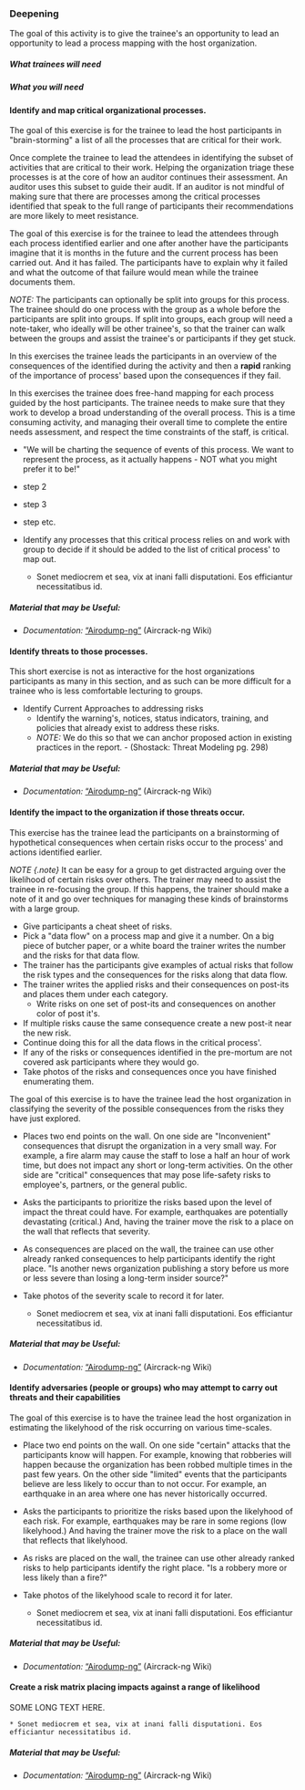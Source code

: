 ### Deepening

The goal of this activity is to give the trainee's an opportunity to lead an opportunity to lead a process mapping with the host organization.

##### What trainees will need


##### What you will need


#### Identify and map critical organizational processes.

The goal of this exercise is for the trainee to lead the host participants in "brain-storming" a list of all the processes that are critical for their work.

Once complete the trainee to lead the attendees in identifying the subset of activities that are critical to their work. Helping the organization triage these processes is at the core of how an auditor continues their assessment. An auditor uses this subset to guide their audit. If an auditor is not mindful of making sure that there are processes among the critical processes identified that speak to the full range of participants their recommendations are more likely to meet resistance.

The goal of this exercise is for the trainee to lead the attendees through each process identified earlier and one after another have the participants imagine that it is months in the future and the current process has been carried out. And it has failed. The participants have to explain why it failed and what the outcome of that failure would mean while the trainee documents them.

*NOTE:* The participants can optionally be split into groups for this process. The trainee should do one process with the group as a whole before the participants are split into groups. If split into groups, each group will need a note-taker, who ideally will be other trainee's, so that the trainer can walk between the groups and assist the trainee's or participants if they get stuck.

In this exercises the trainee leads the participants in an overview of the consequences of the identified during the activity and then a **rapid** ranking of the importance of process' based upon the consequences if they fail. 

In this exercises the trainee does free-hand mapping for each process guided by the host participants. The trainee needs to make sure that they work to develop a broad understanding of the overall process. This is a time consuming activity, and managing their overall time to complete the entire needs assessment, and respect the time constraints of the staff, is critical.

  * "We will be charting the sequence of events of this process. We want to represent the process, as it actually happens - NOT what you might prefer it to be!"
  * step 2
  * step 3
  * step etc.
  * Identify any processes that this critical process relies on and work with group to decide if it should be added to the list of critical process' to map out.


    * Sonet mediocrem et sea, vix at inani falli disputationi. Eos efficiantur necessitatibus id.
	
##### Material that may be Useful:

  * *Documentation:* [“Airodump-ng”](http://www.aircrack-ng.org/doku.php?id=airodump-ng) (Aircrack-ng Wiki)


#### Identify threats to those processes.


This short exercise is not as interactive for the host organizations participants as many in this section, and as such can be more difficult for a trainee who is less comfortable lecturing to groups.

  * Identify Current Approaches to addressing risks
    * Identify the warning's, notices, status indicators, training, and policies that already exist to address these risks.
	* *NOTE:* We do this so that we can anchor proposed action in existing practices in the report. - (Shostack: Threat Modeling pg. 298)


##### Material that may be Useful:

  * *Documentation:* [“Airodump-ng”](http://www.aircrack-ng.org/doku.php?id=airodump-ng) (Aircrack-ng Wiki)


#### Identify the impact to the organization if those threats occur.

This exercise has the trainee lead the participants on a brainstorming of hypothetical consequences when certain risks occur to the process' and actions identified earlier.

*NOTE {.note}* It can be easy for a group to get distracted arguing over the likelihood of certain risks over others. The trainer may need to assist the trainee in re-focusing the group. If this happens, the trainer should make a note of it and go over techniques for managing these kinds of brainstorms with a large group.

  * Give participants a cheat sheet of risks.
  * Pick a "data flow" on a process map and give it a number. On a big piece of butcher paper, or a white board the trainer writes the number and the risks for that data flow. 
  * The trainer has the participants give examples of actual risks that follow the risk types and the consequences for the risks along that data flow.
  * The trainer writes the applied risks and their consequences on post-its and places them under each category. 
    * Write risks on one set of post-its and consequences on another color of post it's.
  * If multiple risks cause the same consequence create a new post-it near the new risk.
  * Continue doing this for all the data flows in the critical process'.
  * If any of the risks or consequences identified in the pre-mortum are not covered ask participants where they would go. 
  * Take photos of the risks and consequences once you have finished enumerating them.


The goal of this exercise is to have the trainee lead the host organization in classifying the severity of the possible consequences from the risks they have just explored. 

  * Places two end points on the wall. On one side are "Inconvenient" consequences that disrupt the organization in a very small way. For example, a fire alarm may cause the staff to lose a half an hour of work time, but does not impact any short or long-term activities. On the other side are "critical" consequences that may pose life-safety risks to employee's, partners, or the general public. 
  * Asks the participants to prioritize the risks based upon the level of impact the threat could have. For example, earthquakes are potentially devastating (critical.)  And, having the trainer move the risk to a place on the wall that reflects that severity.
  * As consequences are placed on the wall, the trainee can use other already ranked consequences to help participants identify the right place. "Is another news organization publishing a story before us more or less severe than losing a long-term insider source?"
  * Take photos of the severity scale to record it for later.

    * Sonet mediocrem et sea, vix at inani falli disputationi. Eos efficiantur necessitatibus id.
	
##### Material that may be Useful:

  * *Documentation:* [“Airodump-ng”](http://www.aircrack-ng.org/doku.php?id=airodump-ng) (Aircrack-ng Wiki)

#### Identify adversaries (people or groups) who may attempt to carry out threats and their capabilities

The goal of this exercise is to have the trainee lead the host organization in estimating the likelyhood of the risk occurring on various time-scales.

  * Place two end points on the wall. On one side "certain" attacks that the participants know will happen. For example, knowing that robberies will happen because the organization has been robbed multiple times in the past few years. On the other side "limited" events that the participants believe are less likely to occur than to not occur. For example, an earthquake in an area where one has never historically occurred.
  * Asks the participants to prioritize the risks based upon the likelyhood of each risk. For example, earthquakes may be rare in some regions (low likelyhood.) And having the trainer move the risk to a place on the wall that reflects that likelyhood.
  * As risks are placed on the wall, the trainee can use other already ranked risks to help participants identify the right place. "Is a robbery more or less likely than a fire?"
  * Take photos of the likelyhood scale to record it for later.

    * Sonet mediocrem et sea, vix at inani falli disputationi. Eos efficiantur necessitatibus id.
	
##### Material that may be Useful:

  * *Documentation:* [“Airodump-ng”](http://www.aircrack-ng.org/doku.php?id=airodump-ng) (Aircrack-ng Wiki)


#### Create a risk matrix placing impacts against a range of likelihood

SOME LONG TEXT HERE.

    * Sonet mediocrem et sea, vix at inani falli disputationi. Eos efficiantur necessitatibus id.
	
##### Material that may be Useful:

  * *Documentation:* [“Airodump-ng”](http://www.aircrack-ng.org/doku.php?id=airodump-ng) (Aircrack-ng Wiki)

